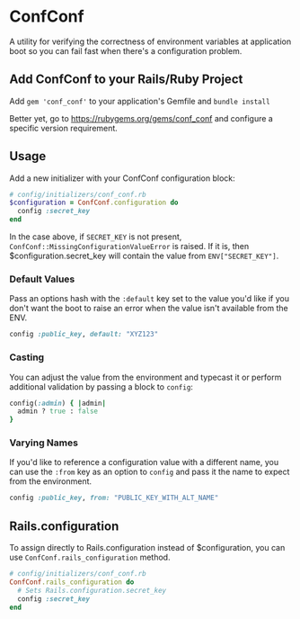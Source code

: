 # ConfConf


A utility for verifying the correctness of environment variables at application boot so you can fail fast when there's a configuration problem.


## Add ConfConf to your Rails/Ruby Project


Add `gem 'conf_conf'` to your application's Gemfile and `bundle install`

Better yet, go to https://rubygems.org/gems/conf_conf and configure a specific version requirement.


## Usage

Add a new initializer with your ConfConf configuration block:

```ruby
# config/initializers/conf_conf.rb
$configuration = ConfConf.configuration do
  config :secret_key
end
```

In the case above, if `SECRET_KEY` is not present, `ConfConf::MissingConfigurationValueError` is raised. If it is, then $configuration.secret_key will contain the value from `ENV["SECRET_KEY"]`.

### Default Values

Pass an options hash with the `:default` key set to the value you'd like if you
don't want the boot to raise an error when the value isn't available from the
ENV.

```ruby
config :public_key, default: "XYZ123"
```

### Casting

You can adjust the value from the environment and typecast it or perform additional validation by passing a block to `config`:

```ruby
config(:admin) { |admin| 
  admin ? true : false 
}
```

### Varying Names

If you'd like to reference a configuration value with a different name, you can use the `:from` key as an option to `config` and pass it the name to expect from the environment.

```ruby
config :public_key, from: "PUBLIC_KEY_WITH_ALT_NAME"
```

## Rails.configuration

To assign directly to Rails.configuration instead of $configuration, you can use `ConfConf.rails_configuration` method.

```ruby
# config/initializers/conf_conf.rb
ConfConf.rails_configuration do
  # Sets Rails.configuration.secret_key
  config :secret_key
end
```
